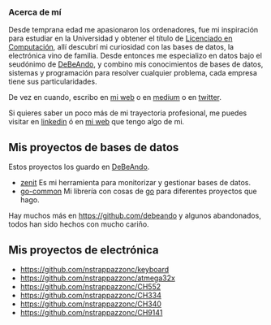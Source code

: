 ### Acerca de mí

Desde temprana edad me apasionaron los ordenadores, fue mi inspiración para estudiar en la Universidad y obtener el título de [Licenciado en Computación](https://une.edu.ve), allí descubrí mi curiosidad con las bases de datos, la electrónica vino de familia. Desde entonces me especializo en datos bajo el seudónimo de [DeBeAndo](https://debeando.com), y combino mis conocimientos de bases de datos, sistemas y programación para resolver cualquier problema, cada empresa tiene sus particularidades.

De vez en cuando, escribo en [mi web](https://debeando.com) o en [medium](https://medium.com/@nstrappazzonc) o en [twitter](https://twitter.com/debeando).

Si quieres saber un poco más de mi trayectoria profesional, me puedes visitar en [linkedin](https://www.linkedin.com/in/nicola-strappazzon-carotenuto) ó en [mi web](https://debeando.com/cultura) que tengo algo de mi.

## Mis proyectos de bases de datos

Estos proyectos los guardo en [DeBeAndo](https://github.com/debeando).

- [zenit](https://github.com/debeando/zenit) Es mi herramienta para monitorizar y gestionar bases de datos.
- [go-common](https://github.com/debeando/go-common) Mi librería con cosas de [go](https://go.dev) para diferentes proyectos que hago.

Hay muchos más en https://github.com/debeando y algunos abandonados, todos han sido hechos con mucho cariño.

## Mis proyectos de electrónica

- https://github.com/nstrappazzonc/keyboard
- https://github.com/nstrappazzonc/atmega32x
- https://github.com/nstrappazzonc/CH552
- https://github.com/nstrappazzonc/CH334
- https://github.com/nstrappazzonc/CH340
- https://github.com/nstrappazzonc/CH9141

